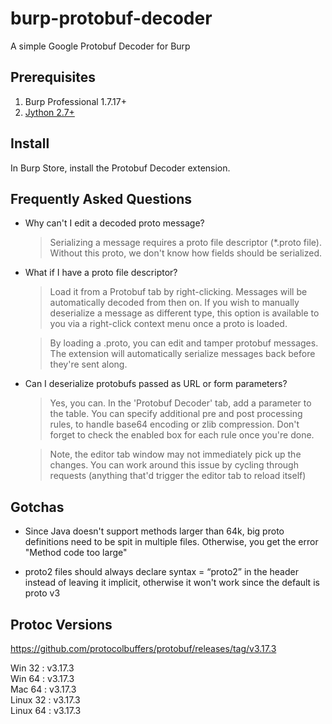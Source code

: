 burp-protobuf-decoder
=====================

A simple Google Protobuf Decoder for Burp


Prerequisites
-------------

1. Burp Professional 1.7.17+
2. [Jython 2.7+](http://www.jython.org/downloads.html)


Install
-------

In Burp Store, install the Protobuf Decoder extension.


Frequently Asked Questions
--------------------------

- Why can't I edit a decoded proto message?

	> Serializing a message requires a proto file descriptor (\*.proto file).
	> Without this proto, we don't know how fields should be serialized.

- What if I have a proto file descriptor?

	> Load it from a Protobuf tab by right-clicking. Messages will be
	> automatically decoded from then on. If you wish to manually
	> deserialize a message as different type, this option is available to you 
	> via a right-click context menu once a proto is loaded.

	> By loading a .proto, you can edit and tamper protobuf messages.
	> The extension will automatically serialize messages back before
	> they're sent along.

- Can I deserialize protobufs passed as URL or form parameters?

    > Yes, you can. In the 'Protobuf Decoder' tab, add a parameter to
    > the table. You can specify additional pre and post processing
    > rules, to handle base64 encoding or zlib compression. Don't forget
    > to check the enabled box for each rule once you're done.

    > Note, the editor tab window may not immediately pick up the changes.
    > You can work around this issue by cycling through requests (anything
    > that'd trigger the editor tab to reload itself)


Gotchas
-------

- Since Java doesn't support methods larger than 64k, big proto definitions need
  to be spit in multiple files. Otherwise, you get the error "Method code too
  large"

- proto2 files should always declare syntax = “proto2” in the header instead of
  leaving it implicit, otherwise it won't work since the default is proto v3
  
  

Protoc Versions
-------
https://github.com/protocolbuffers/protobuf/releases/tag/v3.17.3

Win 32 : v3.17.3 <br>
Win 64 : v3.17.3 <br>
Mac 64 : v3.17.3 <br>
Linux 32 : v3.17.3 <br>
Linux 64 : v3.17.3


